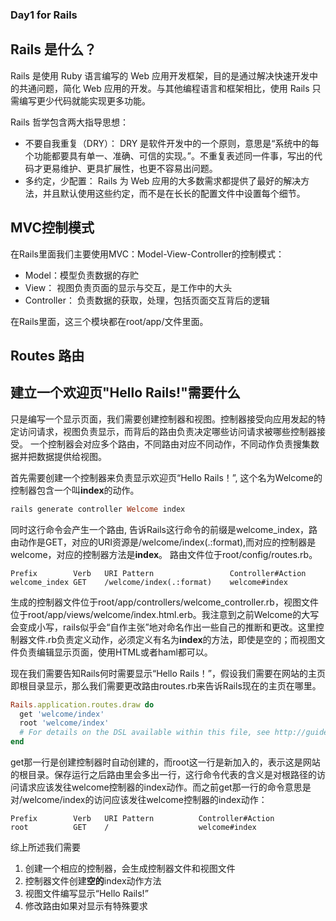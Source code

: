 ### Day1 for Rails

## Rails 是什么？
Rails 是使用 Ruby 语言编写的 Web 应用开发框架，目的是通过解决快速开发中的共通问题，简化 Web 应用的开发。与其他编程语言和框架相比，使用 Rails 只需编写更少代码就能实现更多功能。

Rails 哲学包含两大指导思想：
* 不要自我重复（DRY）： DRY 是软件开发中的一个原则，意思是“系统中的每个功能都要具有单一、准确、可信的实现。”。不重复表述同一件事，写出的代码才更易维护、更具扩展性，也更不容易出问题。
* 多约定，少配置： Rails 为 Web 应用的大多数需求都提供了最好的解决方法，并且默认使用这些约定，而不是在长长的配置文件中设置每个细节。

## MVC控制模式
在Rails里面我们主要使用MVC：Model-View-Controller的控制模式：
* Model：模型负责数据的存贮
* View： 视图负责页面的显示与交互，是工作中的大头
* Controller： 负责数据的获取，处理，包括页面交互背后的逻辑

在Rails里面，这三个模块都在root/app/文件里面。
## Routes 路由

## 建立一个欢迎页"Hello Rails!"需要什么
只是编写一个显示页面，我们需要创建控制器和视图。控制器接受向应用发起的特定访问请求，视图负责显示，而背后的路由负责决定哪些访问请求被哪些控制器接受。 一个控制器会对应多个路由，不同路由对应不同动作，不同动作负责搜集数据并把数据提供给视图。

首先需要创建一个控制器来负责显示欢迎页“Hello Rails！”, 这个名为Welcome的控制器包含一个叫**index**的动作。
```ruby
rails generate controller Welcome index
```
同时这行命令会产生一个路由, 告诉Rails这行命令的前缀是welcome_index，路由动作是GET，对应的URI资源是/welcome/index(.:format),而对应的控制器是welcome，对应的控制器方法是**index**。 
路由文件位于root/config/routes.rb。
```
Prefix        Verb   URI Pattern                 Controller#Action
welcome_index GET    /welcome/index(.:format)    welcome#index
```
生成的控制器文件位于root/app/controllers/welcome_controller.rb，视图文件位于root/app/views/welcome/index.html.erb。我注意到之前Welcome的大写会变成小写，rails似乎会“自作主张”地对命名作出一些自己的推断和更改。这里控制器文件.rb负责定义动作，必须定义有名为**index**的方法，即使是空的；而视图文件负责编辑显示页面，使用HTML或者haml都可以。

现在我们需要告知Rails何时需要显示“Hello Rails！”，假设我们需要在网站的主页即根目录显示，那么我们需要更改路由routes.rb来告诉Rails现在的主页在哪里。
```ruby
Rails.application.routes.draw do
  get 'welcome/index'
  root 'welcome/index'
  # For details on the DSL available within this file, see http://guides.rubyonrails.org/routing.html
end
```
get那一行是创建控制器时自动创建的，而root这一行是新加入的，表示这是网站的根目录。保存运行之后路由里会多出一行，这行命令代表的含义是对根路径的访问请求应该发往welcome控制器的index动作。而之前get那一行的命令意思是对/welcome/index的访问应该发往welcome控制器的index动作：
```
Prefix        Verb   URI Pattern          Controller#Action
root          GET    /                    welcome#index
```

综上所述我们需要
1. 创建一个相应的控制器，会生成控制器文件和视图文件
2. 控制器文件创建**空的**index动作方法
3. 视图文件编写显示“Hello Rails!”
4. 修改路由如果对显示有特殊要求